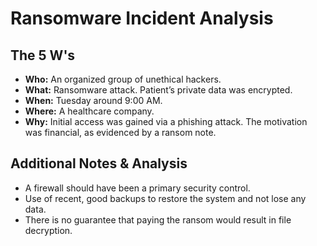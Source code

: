 # Ransomware Incident Analysis

## The 5 W's

*   **Who:** An organized group of unethical hackers.
*   **What:** Ransomware attack. Patient’s private data was encrypted.
*   **When:** Tuesday around 9:00 AM.
*   **Where:** A healthcare company.
*   **Why:** Initial access was gained via a phishing attack. The motivation was financial, as evidenced by a ransom note.

## Additional Notes & Analysis
*   A firewall should have been a primary security control.
*   Use of recent, good backups to restore the system and not lose any data.
*   There is no guarantee that paying the ransom would result in file decryption.
